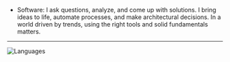 - Software: I ask questions, analyze, and come up with solutions. I bring ideas to life, automate processes, and make architectural decisions. In a world driven by trends, using the right tools and solid fundamentals matters.
---


![Languages](https://github-readme-stats.vercel.app/api/top-langs/?username=azizgharbi&theme=merko)
